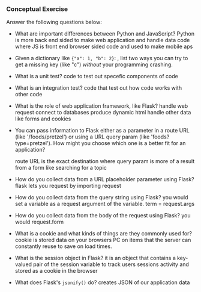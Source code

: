 ### Conceptual Exercise

Answer the following questions below:

- What are important differences between Python and JavaScript?
Python is  more back end sided to make web application and handle data code where JS is front end browser sided code and used to make mobile aps

- Given a dictionary like ``{"a": 1, "b": 2}``: , list two ways you
  can try to get a missing key (like "c") *without* your programming
  crashing.

- What is a unit test?
code to test out specefic components of code

- What is an integration test?
code that test out how code works with other code

- What is the role of web application framework, like Flask?
  handle web request
  connect to databases
  produce dynamic html
  handle other data like forms and cookies

- You can pass information to Flask either as a parameter in a route URL
  (like '/foods/pretzel') or using a URL query param (like
  'foods?type=pretzel'). How might you choose which one is a better fit
  for an application?

  route URL is the exact destination where query param is more of a result from a form like searching for a topic

- How do you collect data from a URL placeholder parameter using Flask?
 flask lets you request by importing request

- How do you collect data from the query string using Flask?
you would set a variable as a request argument of the variable. term = request.args

- How do you collect data from the body of the request using Flask? 
you would request.form

- What is a cookie and what kinds of things are they commonly used for?
cookie is stored data on your browsers PC on items that the server can constantly reuse to save on load times.

- What is the session object in Flask?
  it is an object  that contains a key-valued pair of the session variable to track users sessions activity and stored as a cookie in the browser

- What does Flask's `jsonify()` do?
creates JSON of our application data
